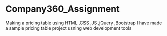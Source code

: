 # Company360_Assignment
Making a pricing table using HTML ,CSS ,JS ,jQuery ,Bootstrap
I have made a sample pricing table project usning web development tools

